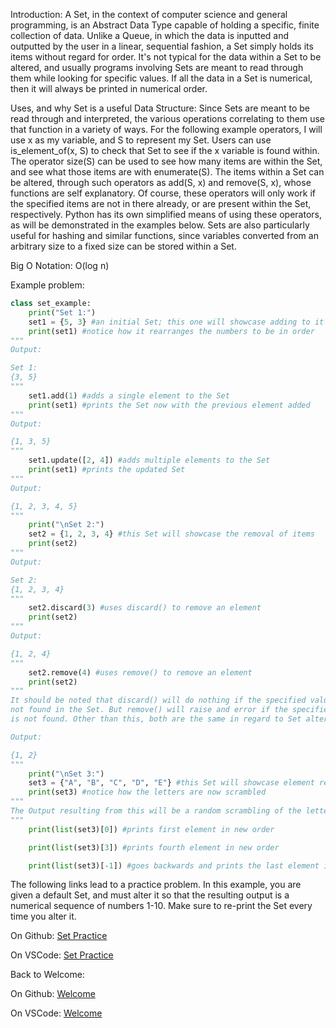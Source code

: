 Introduction:
A Set, in the context of computer science and general programming, is an Abstract Data Type capable of holding a specific, finite collection of data. Unlike a Queue, in which the data is inputted and outputted by the user in a linear, sequential fashion, a Set simply holds its items without regard for order. It's not typical for the data within a Set to be altered, and usually programs involving Sets are meant to read through them while looking for specific values. If all the data in a Set is numerical, then it will always be printed in numerical order.

Uses, and why Set is a useful Data Structure:
Since Sets are meant to be read through and interpreted, the various operations correlating to them use that function in a variety of ways. For the following example operators, I will use x as my variable, and S to represent my Set. Users can use is_element_of(x, S) to check that Set to see if the x variable is found within. The operator size(S) can be used to see how many items are within the Set, and see what those items are with enumerate(S). The items within a Set can be altered, through such operators as add(S, x) and remove(S, x), whose functions are self explanatory. Of course, these operators will only work if the specified items are not in there already, or are present within the Set, respectively. Python has its own simplified means of using these operators, as will be demonstrated in the examples below. Sets are also particularly useful for hashing and similar functions, since variables converted from an arbitrary size to a fixed size can be stored within a Set.

Big O Notation:
O(log n)

Example problem:
```python
class set_example:
    print("Set 1:")
    set1 = {5, 3} #an initial Set; this one will showcase adding to it
    print(set1) #notice how it rearranges the numbers to be in order
"""
Output:

Set 1:
{3, 5}
"""
    set1.add(1) #adds a single element to the Set
    print(set1) #prints the Set now with the previous element added
"""
Output:

{1, 3, 5}
"""
    set1.update([2, 4]) #adds multiple elements to the Set
    print(set1) #prints the updated Set
"""
Output:

{1, 2, 3, 4, 5}
"""
    print("\nSet 2:")
    set2 = {1, 2, 3, 4} #this Set will showcase the removal of items
    print(set2)
"""
Output:

Set 2:
{1, 2, 3, 4}
"""
    set2.discard(3) #uses discard() to remove an element
    print(set2)
"""
Output:

{1, 2, 4}
"""
    set2.remove(4) #uses remove() to remove an element
    print(set2)
"""
It should be noted that discard() will do nothing if the specified value is
not found in the Set. But remove() will raise and error if the specified value
is not found. Other than this, both are the same in regard to Set alteration.

Output:

{1, 2}
"""
    print("\nSet 3:")
    set3 = {"A", "B", "C", "D", "E"} #this Set will showcase element retrieval
    print(set3) #notice how the letters are now scrambled
"""
The Output resulting from this will be a random scrambling of the letters in the Set. The following print statements, however, should be consistent with the comments written next to them, regardless of what order the Set prints itself with.
"""
    print(list(set3)[0]) #prints first element in new order

    print(list(set3)[3]) #prints fourth element in new order

    print(list(set3)[-1]) #goes backwards and prints the last element in the new order

```
The following links lead to a practice problem. In this example, you are given a default Set, and must alter it so that the resulting output is a numerical sequence of numbers 1-10. Make sure to re-print the Set every time you alter it.

On Github:
[Set Practice](https://github.com/JoshuaCapron64/cse212-final-project/blob/main/set_tutorial.py)

On VSCode:
[Set Practice](set_tutorial.py)

Back to Welcome:

On Github:
[Welcome](https://github.com/JoshuaCapron64/cse212-final-project/blob/main/welcome.md)

On VSCode:
[Welcome](welcome.md)